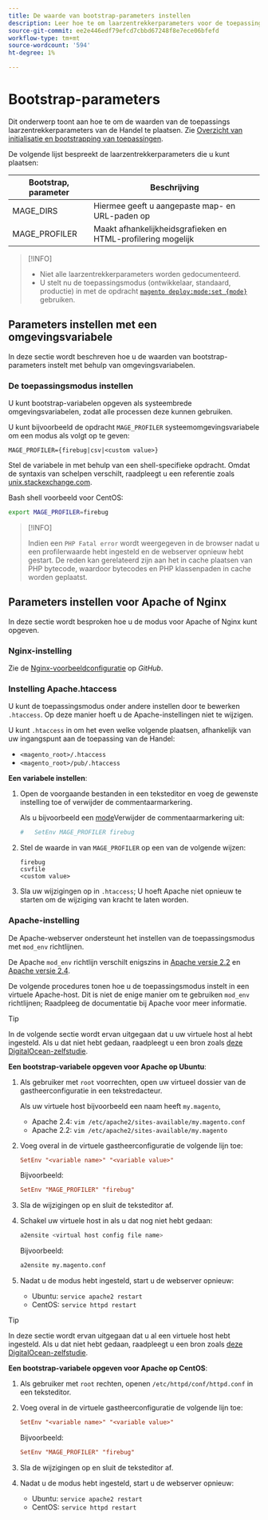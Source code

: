 ```yaml
---
title: De waarde van bootstrap-parameters instellen
description: Leer hoe te om laarzentrekkerparameters voor de toepassing van de Handel te plaatsen.
source-git-commit: ee2e446edf79efcd7cbbd67248f8e7ece06bfefd
workflow-type: tm+mt
source-wordcount: '594'
ht-degree: 1%

---
```



# Bootstrap-parameters

Dit onderwerp toont aan hoe te om de waarden van de toepassings laarzentrekkerparameters van de Handel te plaatsen. Zie [Overzicht van initialisatie en bootstrapping van toepassingen](initialization.md).

De volgende lijst bespreekt de laarzentrekkerparameters die u kunt plaatsen:

| Bootstrap, parameter | Beschrijving |
| ------------------- | -------------------------------------------- |
| MAGE_DIRS | Hiermee geeft u aangepaste map- en URL-paden op |
| MAGE_PROFILER | Maakt afhankelijkheidsgrafieken en HTML-profilering mogelijk |

>[!INFO]
>
>- Niet alle laarzentrekkerparameters worden gedocumenteerd.
>- U stelt nu de toepassingsmodus (ontwikkelaar, standaard, productie) in met de opdracht [`magento deploy:mode:set {mode}`](../cli/set-mode.md) gebruiken.


## Parameters instellen met een omgevingsvariabele

In deze sectie wordt beschreven hoe u de waarden van bootstrap-parameters instelt met behulp van omgevingsvariabelen.

### De toepassingsmodus instellen

U kunt bootstrap-variabelen opgeven als systeembrede omgevingsvariabelen, zodat alle processen deze kunnen gebruiken.

U kunt bijvoorbeeld de opdracht `MAGE_PROFILER` systeemomgevingsvariabele om een modus als volgt op te geven:

```terminal
MAGE_PROFILER={firebug|csv|<custom value>}
```

Stel de variabele in met behulp van een shell-specifieke opdracht. Omdat de syntaxis van schelpen verschilt, raadpleegt u een referentie zoals [unix.stackexchange.com][unix-stackx].

Bash shell voorbeeld voor CentOS:

```bash
export MAGE_PROFILER=firebug
```

>[!INFO]
>
>Indien een `PHP Fatal error` wordt weergegeven in de browser nadat u een profilerwaarde hebt ingesteld en de webserver opnieuw hebt gestart. De reden kan gerelateerd zijn aan het in cache plaatsen van PHP bytecode, waardoor bytecodes en PHP klassenpaden in cache worden geplaatst.

## Parameters instellen voor Apache of Nginx

In deze sectie wordt besproken hoe u de modus voor Apache of Nginx kunt opgeven.

### Nginx-instelling

Zie de [Nginx-voorbeeldconfiguratie] op _GitHub_.

### Instelling Apache.htaccess

U kunt de toepassingsmodus onder andere instellen door te bewerken `.htaccess`. Op deze manier hoeft u de Apache-instellingen niet te wijzigen.

U kunt `.htaccess` in om het even welke volgende plaatsen, afhankelijk van uw ingangspunt aan de toepassing van de Handel:

- `<magento_root>/.htaccess`
- `<magento_root>/pub/.htaccess`

**Een variabele instellen**:

1. Open de voorgaande bestanden in een teksteditor en voeg de gewenste instelling toe of verwijder de commentaarmarkering.

   Als u bijvoorbeeld een [mode](application-modes.md)Verwijder de commentaarmarkering uit:

   ```conf
   #   SetEnv MAGE_PROFILER firebug
   ```

1. Stel de waarde in van `MAGE_PROFILER` op een van de volgende wijzen:

   ```terminal
   firebug
   csvfile
   <custom value>
   ```

1. Sla uw wijzigingen op in `.htaccess`; U hoeft Apache niet opnieuw te starten om de wijziging van kracht te laten worden.

### Apache-instelling

De Apache-webserver ondersteunt het instellen van de toepassingsmodus met `mod_env` richtlijnen.

De Apache `mod_env` richtlijn verschilt enigszins in [Apache versie 2.2] en [Apache versie 2.4].

De volgende procedures tonen hoe u de toepassingsmodus instelt in een virtuele Apache-host. Dit is niet de enige manier om te gebruiken `mod_env` richtlijnen; Raadpleeg de documentatie bij Apache voor meer informatie.

>[!TIP]
>
>In de volgende sectie wordt ervan uitgegaan dat u uw virtuele host al hebt ingesteld. Als u dat niet hebt gedaan, raadpleegt u een bron zoals [deze DigitalOcean-zelfstudie](https://www.digitalocean.com/community/tutorials/how-to-set-up-apache-virtual-hosts-on-ubuntu-14-04-lts).

**Een bootstrap-variabele opgeven voor Apache op Ubuntu**:

1. Als gebruiker met `root` voorrechten, open uw virtueel dossier van de gastheerconfiguratie in een tekstredacteur.

   Als uw virtuele host bijvoorbeeld een naam heeft `my.magento`,

   - Apache 2.4: `vim /etc/apache2/sites-available/my.magento.conf`
   - Apache 2.2: `vim /etc/apache2/sites-available/my.magento`

1. Voeg overal in de virtuele gastheerconfiguratie de volgende lijn toe:

   ```conf
   SetEnv "<variable name>" "<variable value>"
   ```

   Bijvoorbeeld:

   ```conf
   SetEnv "MAGE_PROFILER" "firebug"
   ```

1. Sla de wijzigingen op en sluit de teksteditor af.
1. Schakel uw virtuele host in als u dat nog niet hebt gedaan:

   ```bash
   a2ensite <virtual host config file name>
   ```

   Bijvoorbeeld:

   ```bash
   a2ensite my.magento.conf
   ```

1. Nadat u de modus hebt ingesteld, start u de webserver opnieuw:

   - Ubuntu: `service apache2 restart`
   - CentOS: `service httpd restart`

>[!TIP]
>
>In deze sectie wordt ervan uitgegaan dat u al een virtuele host hebt ingesteld. Als u dat niet hebt gedaan, raadpleegt u een bron zoals [deze DigitalOcean-zelfstudie](https://www.digitalocean.com/community/tutorials/how-to-set-up-apache-virtual-hosts-on-centos-6).

**Een bootstrap-variabele opgeven voor Apache op CentOS**:

1. Als gebruiker met `root` rechten, openen `/etc/httpd/conf/httpd.conf` in een teksteditor.

1. Voeg overal in de virtuele gastheerconfiguratie de volgende lijn toe:

   ```conf
   SetEnv "<variable name>" "<variable value>"
   ```

   Bijvoorbeeld:

   ```conf
   SetEnv "MAGE_PROFILER" "firebug"
   ```

1. Sla de wijzigingen op en sluit de teksteditor af.

1. Nadat u de modus hebt ingesteld, start u de webserver opnieuw:

   - Ubuntu: `service apache2 restart`
   - CentOS: `service httpd restart`

<!-- link definitions -->

[Apache versie 2.2]: http://httpd.apache.org/docs/2.2/mod/mod_env.html#setenv
[Apache versie 2.4]: http://httpd.apache.org/docs/2.4/mod/mod_env.html#setenv
[Nginx-voorbeeldconfiguratie]: https://github.com/magento/magento2/blob/2.4/nginx.conf.sample#L16
[unix-stackx]: http://unix.stackexchange.com/questions/117467/how-to-permanently-set-environmental-variables
